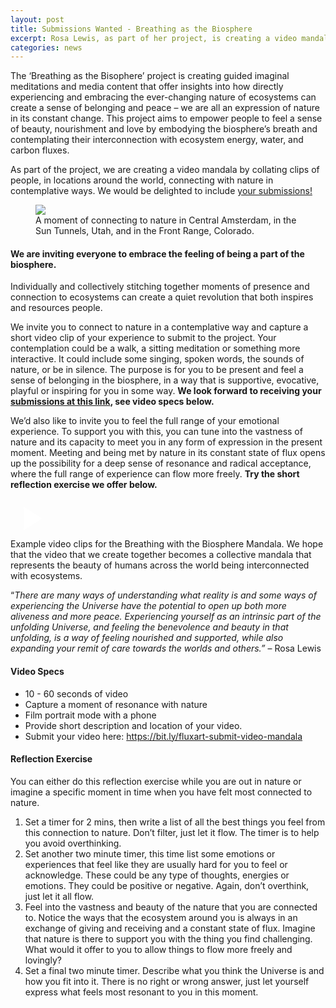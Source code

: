 ```yaml
---
layout: post
title: Submissions Wanted - Breathing as the Biosphere
excerpt: Rosa Lewis, as part of her project, is creating a video mandala by collating clips of people, in locations around the world, connecting with nature in contemplative ways. 
categories: news
---
```


<script>
// Initialize each video container separately
document.addEventListener('DOMContentLoaded', function() {
    document.querySelectorAll('.video-container').forEach(container => {
        const thumbnail = container.querySelector('.video-thumbnail');
        const videoIframe = container.querySelector('.video-iframe');
        
        thumbnail.addEventListener('click', function() {
            thumbnail.style.display = 'none';
            videoIframe.style.display = 'block';
            
            // Reload iframe to ensure video starts playing
            const iframe = videoIframe.querySelector('iframe');
            const src = iframe.src;
            iframe.src = src;
        });
    });
});
</script>


The ‘Breathing as the Bisophere’ project is creating guided imaginal meditations and media content that offer insights into how directly experiencing and embracing the ever-changing nature of ecosystems can create a sense of belonging and peace – we are all an expression of nature in its constant change. This project aims to empower people to feel a sense of beauty, nourishment and love by embodying the biosphere’s breath and contemplating their interconnection with ecosystem energy, water, and carbon fluxes. 

As part of the project, we are creating a video mandala by collating clips of people, in locations around the world, connecting with nature in contemplative ways. We would be delighted to include <a href = "https://bit.ly/fluxart-submit-video-mandala">your submissions!</a>

<figure>
  <img src="https://fluxnetart.github.io/images/nature_moment_1.png">
  <figcaption>A moment of connecting to nature in Central Amsterdam, in the Sun Tunnels, Utah, and in the Front Range, Colorado. </figcaption>
</figure>

<h4>We are inviting everyone to embrace the feeling of being a part of the biosphere.</h4>

Individually and collectively stitching together moments of presence and connection to ecosystems can create a quiet revolution that both inspires and resources people. 

We invite you to connect to nature in a contemplative way and capture a short video clip of your experience to submit to the project. Your contemplation could be a walk, a sitting meditation or something more interactive. It could include some singing, spoken words, the sounds of nature, or be in silence. The purpose is for you to be present and feel a sense of belonging in the biosphere, in a way that is supportive, evocative, playful or inspiring for you in some way. <b>We look forward to receiving your <a href = "https://bit.ly/fluxart-submit-video-mandala">submissions at this link</a>, see video specs below.</b> 

We’d also like to invite you to feel the full range of your emotional experience. To support you with this, you can tune into the vastness of nature and its capacity to meet you in any form of expression in the present moment. Meeting and being met by nature in its constant state of flux opens up the possibility for a deep sense of resonance and radical acceptance, where the full range of experience can flow more freely. <b>Try the short reflection exercise we offer below.</b> 

<div class="video-container" id="video1">
    <div class="video-thumbnail" style="background-image: url('https://fluxnetart.github.io/images/mandala_examples.png');">
        <div class="play-button">
            <svg width="64" height="64" viewBox="0 0 24 24" fill="white">
                <path d="M8 5v14l11-7z"/>
            </svg>
        </div>
    </div>
    <div class="video-iframe" style="display: none;">
        <iframe src="https://drive.google.com/file/d/1MCijbiDhSBNlDYdRJEaATgirR2w8SMmQ/preview" frameborder="0" allowfullscreen></iframe>
    </div>
</div>
<figcaption>Example video clips for the Breathing with the Biosphere Mandala. We hope that the video that we create together becomes a collective mandala that represents the beauty of humans across the world being interconnected with ecosystems.</figcaption>

“<i>There are many ways of understanding what reality is and some ways of experiencing the Universe have the potential to open up both more aliveness and more peace. Experiencing yourself as an intrinsic part of the unfolding Universe, and feeling the benevolence and beauty in that unfolding, is a way of feeling nourished and supported, while also expanding your remit of care towards the worlds and others.” </i> – Rosa Lewis

<h4>Video Specs</h4>

* 10 - 60 seconds of video
* Capture a moment of resonance with nature
* Film portrait mode with a phone
* Provide short description and location of your video.
* Submit your video here: <a href = "https://bit.ly/fluxart-submit-video-mandala">https://bit.ly/fluxart-submit-video-mandala</a>


<h4>Reflection Exercise</h4>

You can either do this reflection exercise while you are out in nature or imagine a specific moment in time when you have felt most connected to nature.

1. Set a timer for 2 mins, then write a list of all the best things you feel from this connection to nature. Don’t filter, just let it flow. The timer is to help you avoid overthinking.
2. Set another two minute timer, this time list some emotions or experiences that feel like they are usually hard for you to feel or acknowledge. These could be any type of thoughts, energies or emotions. They could be positive or negative. Again, don’t overthink, just let it all flow.
3. Feel into the vastness and beauty of the nature that you are connected to. Notice the ways that the ecosystem around you is always in an exchange of giving and receiving and a constant state of flux. Imagine that nature is there to support you with the thing you find challenging. What would it offer to you to allow things to flow more freely and lovingly?
4. Set a final two minute timer. Describe what you think the Universe is and how you fit into it. There is no right or wrong answer, just let yourself express what feels most resonant to you in this moment.


